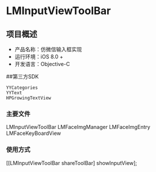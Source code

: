 # LMInputViewToolBar

## 项目概述

* 产品名称：仿微信输入框实现
* 运行环境：iOS 8.0 +
* 开发语言：Objective-C

##第三方SDK

```
YYCategories
YYText
HPGrowingTextView

```
### 主要文件

LMInputViewToolBar
LMFaceImgManager
LMFaceImgEntry
LMFaceKeyBoardView

### 使用方式

[[LMInputViewToolBar shareToolBar] showInputView];
